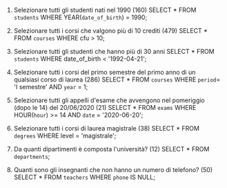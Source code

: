 1. Selezionare tutti gli studenti nati nel 1990 (160)
SELECT * 
FROM `students` 
WHERE YEAR(`date_of_birth`) = 1990;

2. Selezionare tutti i corsi che valgono più di 10 crediti (479)
SELECT * 
FROM `courses`
WHERE cfu > 10;

3. Selezionare tutti gli studenti che hanno più di 30 anni
SELECT * 
FROM `students` 
WHERE date_of_birth < '1992-04-21';

4. Selezionare tutti i corsi del primo semestre del primo anno di un qualsiasi corso di laurea (286)
SELECT * 
FROM `courses` 
WHERE `period`= 'I semestre' AND `year` = 1;

5. Selezionare tutti gli appelli d'esame che avvengono nel pomeriggio (dopo le 14) del 20/06/2020 (21)
SELECT * 
FROM `exams` 
WHERE HOUR(`hour`) >= 14 AND `date` = '2020-06-20';

6. Selezionare tutti i corsi di laurea magistrale (38)
SELECT * 
FROM `degrees`
WHERE level = 'magistrale';

7. Da quanti dipartimenti è composta l'università? (12)
SELECT * 
FROM `departments`;

8. Quanti sono gli insegnanti che non hanno un numero di telefono? (50)
SELECT * 
FROM `teachers` 
WHERE `phone` IS NULL;